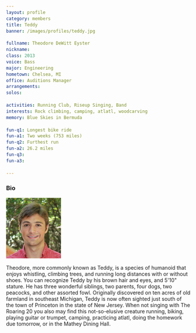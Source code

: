 ```yaml
---
layout: profile
category: members
title: Teddy
banner: /images/profiles/teddy.jpg

fullname: Theodore DeWitt Eyster
nickname: 
class: 2013
voice: Bass
major: Engineering
hometown: Chelsea, MI
office: Auditions Manager
arrangements: 
solos: 

activities: Running Club, Riseup Singing, Band
interests: Rock climbing, camping, atlatl, woodcarving
memory: Blue Skies in Bermuda

fun-q1: Longest bike ride
fun-a1: Two weeks (753 miles)
fun-q2: Furthest run
fun-a2: 26.2 miles
fun-q3: 
fun-a3: 

---
```


### Bio

![Teddy](/images/members/current/teddy.jpg)

Theodore, more commonly known as Teddy, is a species of humanoid that
enjoys whistling, climbing trees, and running long distances with or
without shoes. You can recognize Teddy by his brown hair and eyes, and
5'10" stature. He has three wonderful siblings, two parents, four
dogs, two peacocks, and other assorted fowl. Originally discovered on
ten acres of old farmland in southeast Michigan, Teddy is now often
sighted just south of the town of Princeton in the state of New
Jersey. When not singing with The Roaring 20 you also may find this
not-so-elusive creature running, biking, playing guitar or trumpet,
camping, practicing atlatl, doing the homework due tomorrow, or in the
Mathey Dining Hall.

